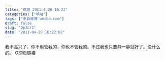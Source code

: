 ```yaml
---
title: "微博 2011.4.20 16:22"
categories: ["嘀咕"]
tags: ["来自微博 weibo.com"]
draft: false
slug: "DpJbr1"
date: "2011-04-20 16:22:00"
---
```


<p>我不高兴了，你不用管我的，你也不管我的。不过我也只要静一静就好了。没什么的。 O网页链接 ​​​​</p>
